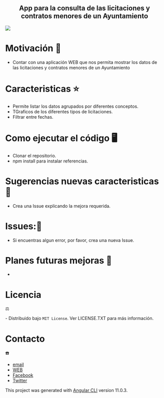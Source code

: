 <h2 align='center'> App para la consulta de las licitaciones y contratos menores de un Ayuntamiento </h2>
<img src='https://res.cloudinary.com/dabrencx7/image/upload/v1629558986/Licitaciones/Licitaciones_kelgdt.jpg'/>

# Motivación 💪
<ul>
  <li>Contar con una aplicación WEB que nos permita mostrar los datos de las licitaciones y contratos menores de un Ayuntamiento</li>
  </li>
 </ul>

# Caracteristicas ⭐


<ul>
  <li>Permite listar los datos agrupados por diferentes conceptos.</li>
   <li>TGraficos de los diferentes tipos de licitaciones.</li>
   <li>Filtrar entre fechas.</li>
  </li>
 </ul>

# Como ejecutar el código 🖥

- Clonar el repositorio.
- npm install para instalar referencias.


# Sugerencias nuevas caracteristicas💎

- Crea una Issue explicando la mejora requerida.

# Issues:🐛

- Si encuentras algun error, por favor, crea una nueva Issue.

# Planes futuras mejoras 📆

- 

# Licencia 
⚖

️- Distribuido bajo ```MIT License```. Ver LICENSE.TXT para más información.

# Contacto 
☎️

- <a href= 'mailto:info@ocmjerez.org'> email </a>
- <a href= 'https://w.ocmjerez.org' target="_blank"> WEB</a>
- <a href= 'https://www.facebook.com/OcmJerez/'> Facebook </a>
- <a href= 'https://twitter.com/ocmjerez'> Twitter </a>




This project was generated with [Angular CLI](https://github.com/angular/angular-cli) version 11.0.3.


